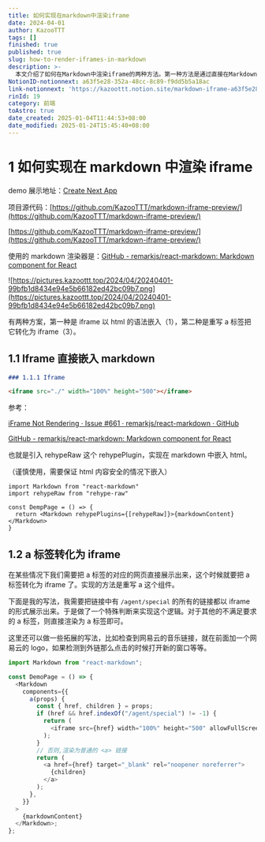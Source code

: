 ```yaml
---
title: 如何实现在markdown中渲染iframe
date: 2024-04-01
author: KazooTTT
tags: []
finished: true
published: true
slug: how-to-render-iframes-in-markdown
description: >-
  本文介绍了如何在Markdown中渲染iframe的两种方法。第一种方法是通过直接在Markdown中嵌入iframe标签，需要使用`rehypeRaw`插件来实现HTML内容的嵌入。第二种方法是通过重写Markdown中的`a`标签，将其转换为iframe，这种方法可以根据链接内容进行定制化处理，例如将特定链接转换为iframe展示。文中还提供了相关的代码示例和项目源代码链接，以及一个演示地址供参考。
NotionID-notionnext: a63f5e28-352a-48cc-8c89-f9dd5b5a18ac
link-notionnext: 'https://kazoottt.notion.site/markdown-iframe-a63f5e28352a48cc8c89f9dd5b5a18ac'
rinId: 19
category: 前端
toAstro: true
date_created: 2025-01-04T11:44:53+08:00
date_modified: 2025-01-24T15:45:40+08:00
---
```


# 1 如何实现在 markdown 中渲染 iframe

demo 展示地址：[Create Next App](https://markdown-preview-eosin.vercel.app/demo)

项目源代码：[https://github.com/KazooTTT/markdown-iframe-preview/](https://github.com/KazooTTT/markdown-iframe-preview/)

[https://github.com/KazooTTT/markdown-iframe-preview/](https://github.com/KazooTTT/markdown-iframe-preview/)

使用的 markdown 渲染器是：[GitHub - remarkjs/react-markdown: Markdown component for React](https://github.com/remarkjs/react-markdown)

![https://pictures.kazoottt.top/2024/04/20240401-99bfb1d8434e94e5b66182ed42bc09b7.png](https://pictures.kazoottt.top/2024/04/20240401-99bfb1d8434e94e5b66182ed42bc09b7.png)

有两种方案，第一种是 iframe 以 html 的语法嵌入（1），第二种是重写 a 标签把它转化为 iframe（3）。

## 1.1 Iframe 直接嵌入 markdown

```markdown
### 1.1.1 Iframe

<iframe src="./" width="100%" height="500"></iframe>
```

参考：

[iFrame Not Rendering · Issue #661 · remarkjs/react-markdown · GitHub](https://github.com/remarkjs/react-markdown/issues/661)

[GitHub - remarkjs/react-markdown: Markdown component for React](https://github.com/remarkjs/react-markdown?tab=readme-ov-file#appendix-a-html-in-markdown)

也就是引入 rehypeRaw 这个 rehypePlugin，实现在 markdown 中嵌入 html。

（谨慎使用，需要保证 html 内容安全的情况下嵌入）

```tsx
import Markdown from "react-markdown"
import rehypeRaw from "rehype-raw"

const DempPage = () => {
  return <Markdown rehypePlugins={[rehypeRaw]}>{markdownContent}</Markdown>
}
```

## 1.2 a 标签转化为 iframe

在某些情况下我们需要把 a 标签的对应的网页直接展示出来，这个时候就要把 a 标签转化为 iframe 了。实现的方法是重写 a 这个组件。

下面是我的写法，我需要把链接中有 `/agent/special` 的所有的链接都以 iframe 的形式展示出来。于是做了一个特殊判断来实现这个逻辑。对于其他的不满足要求的 a 标签，则直接渲染为 a 标签即可。

这里还可以做一些拓展的写法，比如检查到网易云的音乐链接，就在前面加一个网易云的 logo，如果检测到外链那么点击的时候打开新的窗口等等。

```ts
import Markdown from "react-markdown";

const DemoPage = () => {
  <Markdown
    components={{
      a(props) {
        const { href, children } = props;
        if (href && href.indexOf("/agent/special") != -1) {
          return (
            <iframe src={href} width="100%" height="500" allowFullScreen />
          );
        }
        // 否则,渲染为普通的 <a> 链接
        return (
          <a href={href} target="_blank" rel="noopener noreferrer">
            {children}
          </a>
        );
      },
    }}
  >
    {markdownContent}
  </Markdown>;
};
```
